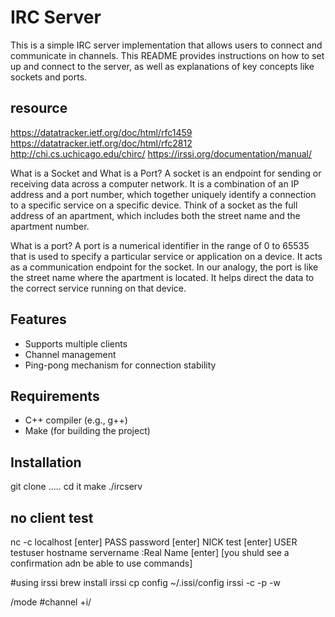 # IRC Server

This is a simple IRC server implementation that allows users to connect and communicate in channels. This README provides instructions on how to set up and connect to the server, as well as explanations of key concepts like sockets and ports.

## resource
https://datatracker.ietf.org/doc/html/rfc1459
https://datatracker.ietf.org/doc/html/rfc2812
http://chi.cs.uchicago.edu/chirc/
https://irssi.org/documentation/manual/

What is a Socket and What is a Port?
A socket is an endpoint for sending or receiving data across a computer network. It is a combination of an IP address and a port number, which together uniquely identify a connection to a specific service on a specific device. Think of a socket as the full address of an apartment, which includes both the street name and the apartment number.

What is a port?
A port is a numerical identifier in the range of 0 to 65535 that is used to specify a particular service or application on a device. It acts as a communication endpoint for the socket. In our analogy, the port is like the street name where the apartment is located. It helps direct the data to the correct service running on that device.


## Features
- Supports multiple clients
- Channel management
- Ping-pong mechanism for connection stability

## Requirements
- C++ compiler (e.g., g++)
- Make (for building the project)

## Installation
git clone .....
cd it
make
./ircserv <port> <pass>

## no client test
nc -c localhost <port> [enter]
PASS password [enter]
NICK test [enter]
USER testuser hostname servername :Real Name [enter] 
[you shuld see a confirmation adn be able to use commands]

#using irssi
brew install irssi
cp config ~/.issi/config
irssi -c <host> -p <port> -w <pass>

/mode #channel +i/